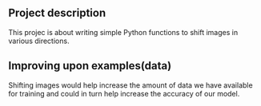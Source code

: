 ## Project description
This projec is about writing  simple Python functions to shift images in various directions. 

## Improving upon examples(data) 
Shifting images would help increase the amount of data we have available for training 
and could in turn help increase the accuracy of our model. 

